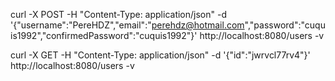 curl -X POST -H "Content-Type: application/json" -d '{"username":"PereHDZ","email":"perehdz@hotmail.com","password":"cuquis1992","confirmedPassword":"cuquis1992"}' http://localhost:8080/users -v

curl -X GET -H "Content-Type: application/json" -d '{"id":"jwrvcl77rv4"}' http://localhost:8080/users -v